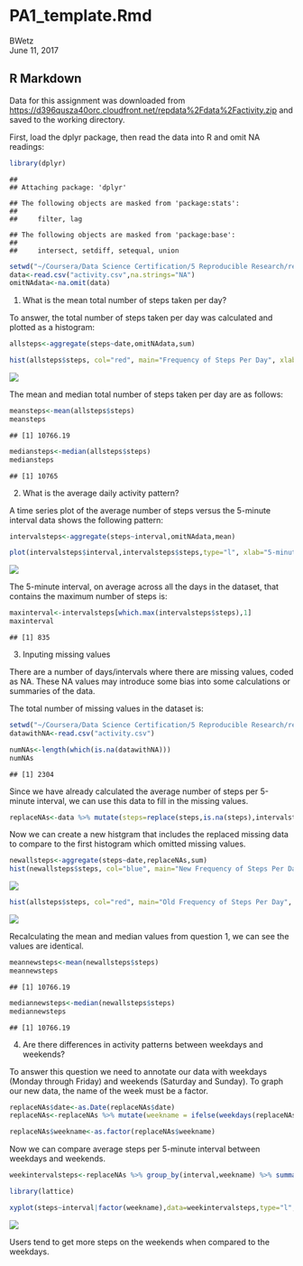 # PA1_template.Rmd
BWetz  
June 11, 2017  

## R Markdown

Data for this assignment was downloaded from https://d396qusza40orc.cloudfront.net/repdata%2Fdata%2Factivity.zip and saved to the working directory.

First, load the dplyr package, then read the data into R and omit NA readings:


```r
library(dplyr)
```

```
## 
## Attaching package: 'dplyr'
```

```
## The following objects are masked from 'package:stats':
## 
##     filter, lag
```

```
## The following objects are masked from 'package:base':
## 
##     intersect, setdiff, setequal, union
```


```r
setwd("~/Coursera/Data Science Certification/5 Reproducible Research/repdata_data_activity")
data<-read.csv("activity.csv",na.strings="NA")
omitNAdata<-na.omit(data)
```

1. What is the mean total number of steps taken per day?

To answer, the total number of steps taken per day was calculated and plotted as a histogram:


```r
allsteps<-aggregate(steps~date,omitNAdata,sum)

hist(allsteps$steps, col="red", main="Frequency of Steps Per Day", xlab="Steps")
```

![](PA1_template_files/figure-html/unnamed-chunk-3-1.png)<!-- -->

The mean and median total number of steps taken per day are as follows:


```r
meansteps<-mean(allsteps$steps)
meansteps
```

```
## [1] 10766.19
```

```r
mediansteps<-median(allsteps$steps)
mediansteps
```

```
## [1] 10765
```

2. What is the average daily activity pattern?

A time series plot of the average number of steps versus the 5-minute interval data shows the following pattern:


```r
intervalsteps<-aggregate(steps~interval,omitNAdata,mean)

plot(intervalsteps$interval,intervalsteps$steps,type="l", xlab="5-minute Interval", ylab="Average Steps Taken", main="Interval vs. Steps")
```

![](PA1_template_files/figure-html/unnamed-chunk-5-1.png)<!-- -->

The 5-minute interval, on average across all the days in the dataset, that contains the maximum number of steps is:


```r
maxinterval<-intervalsteps[which.max(intervalsteps$steps),1]
maxinterval
```

```
## [1] 835
```

3. Inputing missing values

There are a number of days/intervals where there are missing values, coded as NA. These NA values may introduce some bias into some calculations or summaries of the data.

The total number of missing values in the dataset is:


```r
setwd("~/Coursera/Data Science Certification/5 Reproducible Research/repdata_data_activity")
datawithNA<-read.csv("activity.csv")

numNAs<-length(which(is.na(datawithNA)))
numNAs
```

```
## [1] 2304
```

Since we have already calculated the average number of steps per 5-minute interval, we can use this data to fill in the missing values.


```r
replaceNAs<-data %>% mutate(steps=replace(steps,is.na(steps),intervalsteps$steps))
```

Now we can create a new histgram that includes the replaced missing data to compare to the first histogram which omitted missing values.


```r
newallsteps<-aggregate(steps~date,replaceNAs,sum)
hist(newallsteps$steps, col="blue", main="New Frequency of Steps Per Day", xlab="Steps")
```

![](PA1_template_files/figure-html/unnamed-chunk-9-1.png)<!-- -->

```r
hist(allsteps$steps, col="red", main="Old Frequency of Steps Per Day", xlab="Steps")
```

![](PA1_template_files/figure-html/unnamed-chunk-9-2.png)<!-- -->

Recalculating the mean and median values from question 1, we can see the values are identical.


```r
meannewsteps<-mean(newallsteps$steps)
meannewsteps
```

```
## [1] 10766.19
```

```r
mediannewsteps<-median(newallsteps$steps)
mediannewsteps
```

```
## [1] 10766.19
```

4. Are there differences in activity patterns between weekdays and weekends?

To answer this question we need to annotate our data with weekdays (Monday through Friday) and weekends (Saturday and Sunday). To graph our new data, the name of the week must be a factor.


```r
replaceNAs$date<-as.Date(replaceNAs$date)
replaceNAs<-replaceNAs %>% mutate(weekname = ifelse(weekdays(replaceNAs$date)=="Saturday"|weekdays(replaceNAs$date)=="Sunday","weekend","weekday"))

replaceNAs$weekname<-as.factor(replaceNAs$weekname)
```

Now we can compare average steps per 5-minute interval between weekdays and weekends.


```r
weekintervalsteps<-replaceNAs %>% group_by(interval,weekname) %>% summarize(steps=mean(steps))

library(lattice)

xyplot(steps~interval|factor(weekname),data=weekintervalsteps,type="l", layout=c(1,2))
```

![](PA1_template_files/figure-html/unnamed-chunk-12-1.png)<!-- -->

Users tend to get more steps on the weekends when compared to the weekdays.
